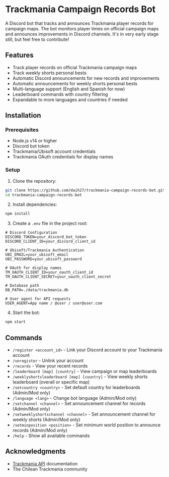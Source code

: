 # Trackmania Campaign Records Bot

A Discord bot that tracks and announces Trackmania player records for campaign maps. The bot monitors player times on official campaign maps and announces improvements in Discord channels. It's in very early stage still, but feel free to contribute!

## Features

- Track player records on official Trackmania campaign maps
- Track weekly shorts personal bests
- Automatic Discord announcements for new records and improvements
- Automatic announcements for weekly shorts personal bests
- Multi-language support (English and Spanish for now)
- Leaderboard commands with country filtering
- Expandable to more languages and countries if needed

## Installation

### Prerequisites

- Node.js v14 or higher
- Discord bot token
- Trackmania/Ubisoft account credentials
- Trackmania OAuth credentials for display names

### Setup

1. Clone the repository:
```bash
git clone https://github.com/daih27/trackmania-campaign-records-bot.git
cd trackmania-campaign-records-bot
```

2. Install dependencies:
```bash
npm install
```

3. Create a `.env` file in the project root:
```env
# Discord Configuration
DISCORD_TOKEN=your_discord_bot_token
DISCORD_CLIENT_ID=your_discord_client_id

# Ubisoft/Trackmania Authentication
UBI_EMAIL=your_ubisoft_email
UBI_PASSWORD=your_ubisoft_password

# OAuth for display names
TM_OAUTH_CLIENT_ID=your_oauth_client_id
TM_OAUTH_CLIENT_SECRET=your_oauth_client_secret

# Database path
DB_PATH=./data/trackmania.db

# User agent for API requests
USER_AGENT=App name / @user / user@user.com
```

4. Start the bot:
```bash
npm start
```

## Commands

- `/register <account_id>` - Link your Discord account to your Trackmania account
- `/unregister` - Unlink your account
- `/records` - View your recent records
- `/leaderboard [map] [country]` - View campaign or map leaderboards
- `/weeklyshortsleaderboard [map] [country]` - View weekly shorts leaderboard (overall or specific map)
- `/setcountry <country>` - Set default country for leaderboards (Admin/Mod only)
- `/language <lang>` - Change bot language (Admin/Mod only)
- `/setchannel <channel>` - Set announcement channel for records (Admin/Mod only)
- `/setweeklyshortschannel <channel>` - Set announcement channel for weekly shorts (Admin/Mod only)
- `/setminposition <position>` - Set minimum world position to announce records (Admin/Mod only)
- `/help` - Show all available commands

## Acknowledgments

- [Trackmania API](https://webservices.openplanet.dev/) documentation
- The Chilean Trackmania community